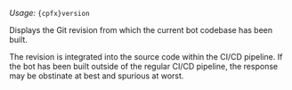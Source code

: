 *Usage:* `{cpfx}version`

Displays the Git revision from which the current bot codebase has been built.

The revision is integrated into the source code within the CI/CD pipeline. If the bot has been built outside of the regular CI/CD pipeline, the response may be obstinate at best and spurious at worst.
